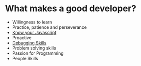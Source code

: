# What makes a good developer?

* Willingness to learn
* Practice, patience and perseverance
* [Know your Javascript](https://github.com/getify/You-Dont-Know-JS)
* Proactive
* [Debugging Skills](https://javascript101.gitbooks.io/guide/content/tools.html)
* Problem solving skills
* Passion for Programming
* People Skills

